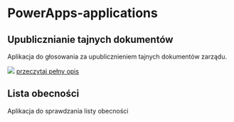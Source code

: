 # PowerApps-applications

## Upublicznianie tajnych dokumentów
Aplikacja do głosowania za upublicznieniem tajnych dokumentów zarządu.

<img src="Upublicznianie%20Tajnych%20Dokumentów/Images/img1.png">
<a href="Upublicznianie%20Tajnych%20Dokumentów/README.md">przeczytaj pełny opis</a>

## Lista obecności
Aplikacja do sprawdzania listy obecności